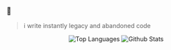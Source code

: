 ### 👋
> i write instantly legacy and abandoned code

<div align="center">

<img src="https://github-readme-stats.vercel.app/api/top-langs/?username=AceLikesGhosts&theme=tokyonight)](https://github.com/anuraghazra/github-readme-stats" alt="Top Languages" />
<img src="https://github-readme-stats.vercel.app/api?username=acelikesghosts&show_icons=true&theme=tokyonight" alt="Github Stats" />

</div>
